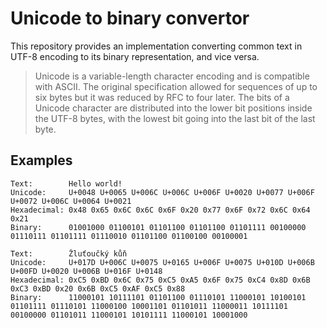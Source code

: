 Unicode to binary convertor
===========================

This repository provides an implementation converting common text in UTF-8 encoding to its binary representation, and vice versa.

> Unicode is a variable-length character encoding and is compatible with ASCII. The original specification allowed for sequences of up to six bytes but it was reduced by RFC to four later. The bits of a Unicode character are distributed into the lower bit positions inside the UTF-8 bytes, with the lowest bit going into the last bit of the last byte.

## Examples

	Text:        Hello world!
	Unicode:     U+0048 U+0065 U+006C U+006C U+006F U+0020 U+0077 U+006F U+0072 U+006C U+0064 U+0021
	Hexadecimal: 0x48 0x65 0x6C 0x6C 0x6F 0x20 0x77 0x6F 0x72 0x6C 0x64 0x21
	Binary:      01001000 01100101 01101100 01101100 01101111 00100000 01110111 01101111 01110010 01101100 01100100 00100001

	Text:        Žluťoučký kůň
	Unicode:     U+017D U+006C U+0075 U+0165 U+006F U+0075 U+010D U+006B U+00FD U+0020 U+006B U+016F U+0148
	Hexadecimal: 0xC5 0xBD 0x6C 0x75 0xC5 0xA5 0x6F 0x75 0xC4 0x8D 0x6B 0xC3 0xBD 0x20 0x6B 0xC5 0xAF 0xC5 0x88
	Binary:      11000101 10111101 01101100 01110101 11000101 10100101 01101111 01110101 11000100 10001101 01101011 11000011 10111101 00100000 01101011 11000101 10101111 11000101 10001000
